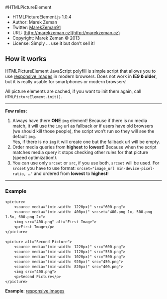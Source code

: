 #HTMLPictureElement

* HTMLPictureElement.js 1.0.4
* Author: Marek Zeman
* Twitter: [MarekZeman91](http://twitter.com/MarekZeman91/)
* URL: [http://marekzeman.cz](http://marekzeman.cz)
* Copyright: Marek Zeman &copy; 2013
* License: Simply … use it but don’t sell it!


## How it works
HTMLPictureElement JavaScript polyfill is simple script that allows you to use [responsive images](http://www.w3.org/TR/2013/WD-html-picture-element-20130226/) in modern browsers. Does not work in **IE9 & older**, but it is really usable for smartphones or modern browsers!

All picture elements are cached, if you want to init them again, call `HTMLPictureElement.init()`.

---

**Few rules:**

1. Always have there **ONE** `img` element! Because if there is no media match, it will use the `img` url as fallback or if users have old browsers (we should kill those people), the script won’t run so they will see the default `img`.<br>Yes, if there is no `img` it will create one but the fallback url will be empty.
2. Order media queries from **highest** to **lowest**! Because when the script matches media query it stops checking other rules for that picture (speed optimization!).
3. You can use only `srcset` or `src`, if you use both, `srcset` will be used. For `srcset` you have to use format: `srcset="image_url min-device-pixel-ratio, …"` and ordered from **lowest** to **highest**!

---

### Example
    <picture>
        <source media="(min-width: 1220px)" src="600.png">
        <source media="(min-width: 400px)" srcset="400.png 1x, 500.png 1.5x, 600.png 2x">
        <img src="400.png" alt="First Image">
        <p>First Image</p>
    </picture>

    <picture alt="Second Picture">
        <source media="(min-width: 1220px)" src="600.png">
        <source media="(min-width: 1120px)" src="550.png">
        <source media="(min-width: 1020px)" src="500.png">
        <source media="(min-width: 920px)" src="450.png">
        <source media="(min-width: 820px)" src="400.png">
        <img src="400.png">
        <p>Second Picture</p>
    </picture>

**Example**: [responsive images](http://marekzeman91.github.com/HTMLPictureElement)
